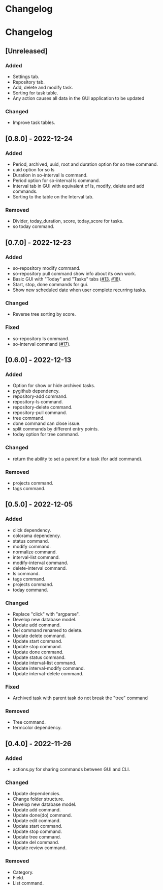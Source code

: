 # Changelog

# Changelog

## [Unreleased]

### Added

- Settings tab.
- Repository tab.
- Add, delete and modify task.
- Sorting for task table.
- Any action causes all data in the GUI application to be updated

### Changed
- Improve task tables.

## [0.8.0] - 2022-12-24

### Added

- Period, archived, uuid, root and duration option for so tree command.
- uuid option for so ls
- Duration in so-interval ls command.
- Period option for so-interval ls command.
- Interval tab in GUI with equivalent of ls, modify, delete and add commands.
- Sorting to the table on the Interval tab.

### Removed

- Divider, today_duration, score, today_score for tasks.
- so today command.

## [0.7.0] - 2022-12-23

### Added

- so-repository modify command.
- so-repository pull command show info about its own work.
- Basic GUI with "Today" and "Tasks" tabs ([#13](https://github.com/nikohonu/shiki-organizer/issues/13), [#18](https://github.com/nikohonu/shiki-organizer/issues/18)).
- Start, stop, done commands for gui.
- Show new scheduled date when user complete recurring tasks.

### Changed

- Reverse tree sorting by score.

### Fixed

- so-repository ls command.
- so-interval command ([#17](https://github.com/nikohonu/shiki-organizer/issues/17)).

## [0.6.0] - 2022-12-13

### Added

- Option for show or hide archived tasks.
- pygithub dependency.
- repository-add command.
- repository-ls command.
- repository-delete command.
- repository-pull command.
- tree command.
- done command can close issue.
- split commands by different entry points.
- today option for tree command.

### Changed

- return the ability to set a parent for a task (for add command).

### Removed

- projects command.
- tags command.

## [0.5.0] - 2022-12-05

### Added

- click dependency.
- colorama dependency.
- status command.
- modify command.
- normalize command.
- interval-list command.
- modify-interval command.
- delete-interval command.
- ls command.
- tags command.
- projects command.
- today command.

### Changed

- Replace "click" with "argparse".
- Develop new database model.
- Update add command.
- Del command renamed to delete.
- Update delete command.
- Update start command.
- Update stop command.
- Update done command.
- Update status command.
- Update interval-list command.
- Update interval-modify command.
- Update interval-delete command.

### Fixed

- Archived task with parent task do not break the "tree" command

### Removed

- Tree command.
- termcolor dependency.

## [0.4.0] - 2022-11-26

### Added

- actions.py for sharing commands between GUI and CLI.

### Changed

- Update dependencies.
- Change folder structure.
- Develop new database model.
- Update add command.
- Update done(do) command.
- Update edit command.
- Update start command.
- Update stop command.
- Update tree command.
- Update del command.
- Update review command.

### Removed

- Category.
- Field.
- List command.
